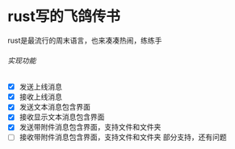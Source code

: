 # rust写的飞鸽传书

rust是最流行的周末语言，也来凑凑热闹，练练手

###### 实现功能
* [x] 发送上线消息
* [x] 接收上线消息
* [x] 发送文本消息包含界面
* [x] 接收显示文本消息包含界面
* [x] 发送带附件消息包含界面，支持文件和文件夹
* [ ] 接收带附件消息包含界面，支持文件和文件夹 部分支持，还有问题
